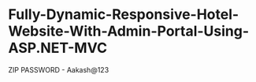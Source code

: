 # Fully-Dynamic-Responsive-Hotel-Website-With-Admin-Portal-Using-ASP.NET-MVC
ZIP PASSWORD - Aakash@123
